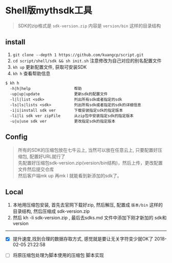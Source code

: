 # Shell版mythsdk工具

> SDK的zip格式是 `sdk-version.zip` 内容是 `version/bin` 这样的目录结构

## install 
1. `git clone --depth 1 https://github.com/kuangcp/script.git`
2. `cd script/shell/sdk && sh init.sh` 注意修改为自己对应的别名配置文件
3. `kh up` 更新配置文件, 获取可安装SDK
4. `kh h` 查看帮助信息
```
$ kh h
  -h|h|help                   帮助
  -up|up|update               更新sdk的配置文件
  -l|l|list <sdk>             列出所有sdk或者指定的sdk
  -ls|ls|lists <sdk>          列出所有sdk或者指定的sdk的详细信息
  -i|i|install sdk ver        下载安装指定sdk的指定版本
  -li|li sdk ver zipFile      从zip包中安装指定sdk的指定版本
  -u|u|use sdk ver            更改指定sdk的指定版本
```
## Config
> 所有的SDK的压缩包放在七牛云上, 当然可以放在任意云上, 只要配置好压缩包, 配置好URL就行了  
> 先配置好压缩包sdk-version.zip(version/bin结构)，然后上传，更改配置文件然后提交仓库  
> 然后客户端mk up 再mk l 就能看到新添加的sdk了。


## Local
1. 本地用压缩包安装, 首先去官网下载好zip, 然后解压, 配置成 `版本/bin` 这样的目录结构, 然后压缩成 sdk-version.zip 
2. 然后 kh -li sdk-version.zip , 最后去sdks.md 文件中添加下刚才新加的 sdk和version

*************
- [X] 提升速度,找到合理的数据存取方式, 感觉就是要让无关字符变少就OK了 2018-02-05 21:22:58
- [ ] 将原压缩包处理为脚本使用的压缩包 脚本实现

